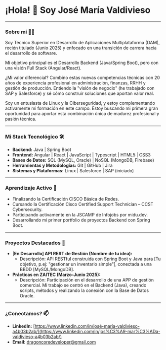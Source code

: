 # ¡Hola! 👋 Soy José María Valdivieso

---

### Sobre mí 👨‍💻

Soy Técnico Superior en Desarrollo de Aplicaciones Multiplataforma (DAM), recién titulado (Junio 2025) y enfocado en una transición de carrera hacia el desarrollo de software.

Mi objetivo principal es el Desarrollo Backend (Java/Spring Boot), pero con una visión Full Stack (Angular/React).

¿Mi valor diferencial? Combino estas nuevas competencias técnicas con 20 años de experiencia profesional en administración, finanzas, RRHH y gestión de producción. Entiendo la "visión de negocio" (he trabajado con SAP y Salesforce) y sé cómo construir soluciones que aportan valor real.

Soy un entusiasta de Linux y la Ciberseguridad, y estoy complementando activamente mi formación en este campo. Estoy buscando mi primera gran oportunidad para aportar esta combinación única de madurez profesional y pasión técnica.

---

### Mi Stack Tecnológico 🛠️

* **Backend:** Java | Spring Boot
* **Frontend:** Angular | React | JavaScript | Typescript | HTML5 | CSS3
* **Bases de Datos:** SQL (MySQL, Oracle) | NoSQL (MongoDB, Firebase)
* **Herramientas y Metodologías:** Git | GitHub | Jira
* **Sistemas y Plataformas:** Linux | Salesforce | SAP (iniciado)

---

### Aprendizaje Activo 🌱

* Finalizando la Certificación CISCO Básica de Redes.
* Cursando la Certificación Cisco Certified Support Technician – CCST Cybersecurity.
* Participando activamente en la JSCAMP de Infojobs por midu.dev.
* Desarrollando mi primer portfolio de proyectos Backend con Spring Boot.

---

### Proyectos Destacados 🚀

* **[En Desarrollo] API REST de Gestión (Nombre de tu idea):**
    * Descripción: API RESTful construida con Spring Boot y Java para [Tu objetivo, p.ej: "gestionar un inventario simple"], conectada a una BBDD [MySQL/MongoDB].
* **Prácticas en ZAITEC (Marzo-Junio 2025):**
    * Descripción: Participación en el desarrollo de una APP de gestión comercial. Mi trabajo se centró en el Backend (Java), creando scripts, métodos y realizando la conexión con la Base de Datos Oracle.

---

### ¿Conectamos? 📫

* **LinkedIn:** [https://www.linkedin.com/in/josé-maría-valdivieso-a4b03b2ab/](https://www.linkedin.com/in/jos%C3%A9-mar%C3%ADa-valdivieso-a4b03b2ab/)
* **Email:** [dragoncoredeveloper@gmail.com](mailto:dragoncoredeveloper@gmail.com)
